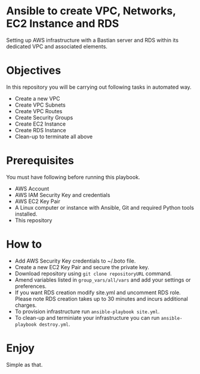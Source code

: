 # Ansible to create VPC, Networks, EC2 Instance and RDS
Setting up AWS infrastructure with a Bastian server and RDS within its dedicated VPC and associated elements.

# Objectives
In this repository you will be carrying out following tasks in automated way.
 * Create a new VPC
 * Create VPC Subnets
 * Create VPC Routes
 * Create Security Groups
 * Create EC2 Instance
 * Create RDS Instance
 * Clean-up to terminate all above

# Prerequisites
You must have following before running this playbook.
 * AWS Account
 * AWS IAM Security Key and credentials
 * AWS EC2 Key Pair
 * A Linux computer or instance with Ansible, Git and required Python tools installed.
 * This repository
 
# How to

 * Add AWS Security Key credentials to ~/.boto file.
 * Create a new EC2 Key Pair and secure the private key.
 * Download repository using `git clone repositoryURL` command.
 * Amend variables listed in `group_vars/all/vars` and add your settings or preferences.
 * If you want RDS creation modify site.yml and uncomment RDS role. Please note RDS creation takes up to 30 minutes and incurs additional charges.
 * To provision infrastructure run `ansible-playbook site.yml`.
 * To clean-up and terminiate your infrastructure you can run `ansible-playbook destroy.yml`.

# Enjoy
Simple as that.
